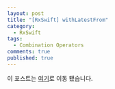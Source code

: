 ```yaml
---
layout: post
title: "[RxSwift] withLatestFrom"
category: 
  - RxSwift
tags: 
  - Combination Operators
comments: true
published: true
---
```


이 포스트는 [여기](https://www.tommystory.net/rxswift-withlatestfrom/)로 이동 됐습니다.
